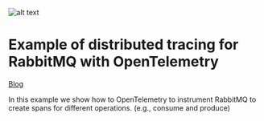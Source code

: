 ![alt text](https://www.aspecto.io/wp-content/uploads/2022/07/Jazz-Jackrabbit-RabbitMQ-Blog-2048x1406.jpg)

# Example of distributed tracing for RabbitMQ with OpenTelemetry

[Blog](https://www.aspecto.io/blog/distributed-tracing-for-rabbitmq-with-opentelemetry-in-node/)

In this example we show how to OpenTelemetry to instrument RabbitMQ to create spans for different operations. (e.g., consume and produce)
